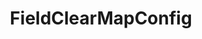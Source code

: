 ---
optionsClassName: FieldClearMapConfig
optionsClassFullName: MigrationTools._EngineV1.Configuration.FieldMap.FieldClearMapConfig
configurationSamples:
- name: default
  description: 
  code: >-
    {
      "$type": "FieldClearMapConfig",
      "WorkItemTypeName": "*",
      "targetField": "System.Description"
    }
  sampleFor: MigrationTools._EngineV1.Configuration.FieldMap.FieldClearMapConfig
description: Allows you to set an already populated field to Null. This will only work with fields that support null.
className: FieldClearMapConfig
typeName: FieldMaps
architecture: v2
options:
- parameterName: targetField
  type: String
  description: missng XML code comments
  defaultValue: missng XML code comments
- parameterName: WorkItemTypeName
  type: String
  description: missng XML code comments
  defaultValue: missng XML code comments
status: ready
processingTarget: Work Item
classFile: /src/MigrationTools/_EngineV1/Configuration/FieldMap/FieldClearMapConfig.cs
optionsClassFile: /src/MigrationTools/_EngineV1/Configuration/FieldMap/FieldClearMapConfig.cs

redirectFrom: []
layout: reference
toc: true
permalink: /Reference/v2/FieldMaps/FieldClearMapConfig/
title: FieldClearMapConfig
categories:
- FieldMaps
- v2
topics:
- topic: notes
  path: ../../../../../docs/Reference/v2/FieldMaps/FieldClearMapConfig-notes.md
  exists: false
  markdown: ''
- topic: introduction
  path: ../../../../../docs/Reference/v2/FieldMaps/FieldClearMapConfig-introduction.md
  exists: false
  markdown: ''

---